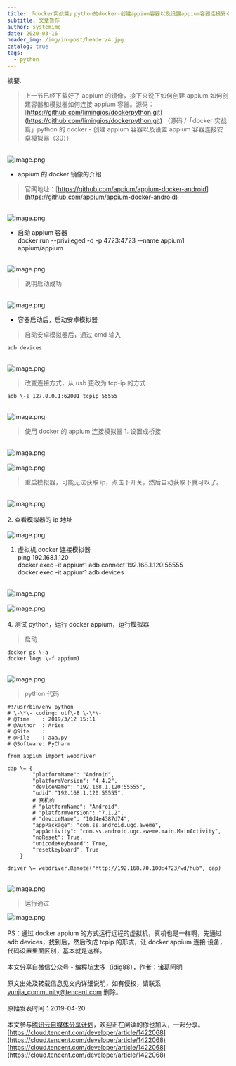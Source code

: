 ```yaml
---
title: 「docker实战篇」python的docker-创建appium容器以及设置appium容器连接安卓模拟器（31） - 云+社区 - 腾讯云
subtitle: 文章暂存
author: systemime
date: 2020-03-16
header_img: /img/in-post/header/4.jpg
catalog: true
tags:
  - python
---
```

摘要.

<!-- more -->
> 上一节已经下载好了 appium 的镜像，接下来说下如何创建 appium 如何创建容器和模拟器如何连接 appium 容器。源码：[https://github.com/limingios/dockerpython.git](https://github.com/limingios/dockerpython.git) （源码 /「docker 实战篇」python 的 docker - 创建 appium 容器以及设置 appium 容器连接安卓模拟器（30））


<br />![image.png](https://cdn.nlark.com/yuque/0/2021/png/663138/1620029036857-d2ef28f5-aa4e-443e-b597-30941206d91d.png#align=left&display=inline&height=246&margin=%5Bobject%20Object%5D&name=image.png&originHeight=246&originWidth=445&size=95827&status=done&style=none&width=445)<br />

- appium 的 docker 镜像的介绍



> 官网地址：[https://github.com/appium/appium-docker-android](https://github.com/appium/appium-docker-android)


<br />![image.png](https://cdn.nlark.com/yuque/0/2021/png/663138/1620029046682-a8f0b731-a499-4f3c-8cad-36ec71080373.png#align=left&display=inline&height=762&margin=%5Bobject%20Object%5D&name=image.png&originHeight=762&originWidth=1080&size=370751&status=done&style=none&width=1080)<br />

- 启动 appium 容器<br />docker run --privileged -d -p 4723:4723 --name appium1 appium/appium


<br />![image.png](https://cdn.nlark.com/yuque/0/2021/png/663138/1620029055717-b1a9a8b3-c6d5-4fe5-8094-b04aa6c03329.png#align=left&display=inline&height=405&margin=%5Bobject%20Object%5D&name=image.png&originHeight=405&originWidth=1080&size=311764&status=done&style=none&width=1080)<br />

> 说明启动成功


<br />![image.png](https://cdn.nlark.com/yuque/0/2021/png/663138/1620029064586-f29fe23e-91eb-412d-85ca-30aff3565c73.png#align=left&display=inline&height=182&margin=%5Bobject%20Object%5D&name=image.png&originHeight=182&originWidth=568&size=6201&status=done&style=none&width=568)<br />

- 容器启动后，启动安卓模拟器



> 启动安卓模拟器后，通过 cmd 输入



```
adb devices
```

<br />![image.png](https://cdn.nlark.com/yuque/0/2021/png/663138/1620029074411-5b0e1fb0-9f8b-404a-8b85-2dc980470a8e.png#align=left&display=inline&height=829&margin=%5Bobject%20Object%5D&name=image.png&originHeight=829&originWidth=606&size=399205&status=done&style=none&width=606)<br />

> 改变连接方式，从 usb 更改为 tcp-ip 的方式



```
adb \-s 127.0.0.1:62001 tcpip 55555
```

<br />![image.png](https://cdn.nlark.com/yuque/0/2021/png/663138/1620029089463-07349ab1-45e3-4ef2-9452-4b2ae1f1032d.png#align=left&display=inline&height=221&margin=%5Bobject%20Object%5D&name=image.png&originHeight=221&originWidth=529&size=9792&status=done&style=none&width=529)<br />

> 使用 docker 的 appium 连接模拟器 1. 设置成桥接


<br />![image.png](https://cdn.nlark.com/yuque/0/2021/png/663138/1620029106494-caf82caa-9086-4185-914d-bc502bb1128b.png#align=left&display=inline&height=1041&margin=%5Bobject%20Object%5D&name=image.png&originHeight=1041&originWidth=575&size=342980&status=done&style=none&width=575)<br />
<br />![image.png](https://cdn.nlark.com/yuque/0/2021/png/663138/1620029116373-47b186e4-9f94-40a7-9353-669ea1d38764.png#align=left&display=inline&height=556&margin=%5Bobject%20Object%5D&name=image.png&originHeight=556&originWidth=736&size=39649&status=done&style=none&width=736)<br />

> 重启模拟器，可能无法获取 ip，点击下开关，然后自动获取下就可以了。


<br />![image.png](https://cdn.nlark.com/yuque/0/2021/png/663138/1620029130369-1b077f28-4c50-47c2-bbe6-3c262deefddc.png#align=left&display=inline&height=1020&margin=%5Bobject%20Object%5D&name=image.png&originHeight=1020&originWidth=558&size=92818&status=done&style=none&width=558)<br />
<br />2. 查看模拟器的 ip 地址<br />
<br />![image.png](https://cdn.nlark.com/yuque/0/2021/png/663138/1620029137998-3d41f351-23df-4e06-97fa-0428d4299942.png#align=left&display=inline&height=749&margin=%5Bobject%20Object%5D&name=image.png&originHeight=749&originWidth=569&size=106689&status=done&style=none&width=569)<br />

1. 虚拟机 docker 连接模拟器<br />ping 192.168.1.120<br />docker exec -it appium1 adb connect 192.168.1.120:55555<br />docker exec -it appium1 adb devices


<br />![image.png](https://cdn.nlark.com/yuque/0/2021/png/663138/1620029148266-74b3f5f3-9760-48bb-b08a-a194ad719a3e.png#align=left&display=inline&height=173&margin=%5Bobject%20Object%5D&name=image.png&originHeight=173&originWidth=756&size=25492&status=done&style=none&width=756)<br />
<br />![image.png](https://cdn.nlark.com/yuque/0/2021/png/663138/1620029156947-d4b11ed6-2056-4d7f-840a-91c456e12433.png#align=left&display=inline&height=98&margin=%5Bobject%20Object%5D&name=image.png&originHeight=98&originWidth=1080&size=37140&status=done&style=none&width=1080)<br />
<br />4. 测试 python，运行 docker appium，运行模拟器<br />

> 启动



```
docker ps \-a
docker logs \-f appium1
```

<br />![image.png](https://cdn.nlark.com/yuque/0/2021/png/663138/1620029167097-439919d3-876b-4621-a5ff-30d36250f488.png#align=left&display=inline&height=271&margin=%5Bobject%20Object%5D&name=image.png&originHeight=271&originWidth=1080&size=305474&status=done&style=none&width=1080)<br />

> python 代码



```
#!/usr/bin/env python
# \-\*\- coding: utf\-8 \-\*\-
# @Time    : 2019/3/12 15:11
# @Author  : Aries
# @Site    :
# @File    : aaa.py
# @Software: PyCharm

from appium import webdriver

cap \= {
        "platformName": "Android",
        "platformVersion": "4.4.2",
        "deviceName": "192.168.1.120:55555",
        "udid":"192.168.1.120:55555",
        # 真机的
        # "platformName": "Android",
        # "platformVersion": "7.1.2",
        # "deviceName": "10d4e4387d74",
        "appPackage": "com.ss.android.ugc.aweme",
        "appActivity": "com.ss.android.ugc.aweme.main.MainActivity",
        "noReset": True,
        "unicodeKeyboard": True,
        "resetkeyboard": True
    }

driver \= webdriver.Remote("http://192.168.70.100:4723/wd/hub", cap)
```

<br />![image.png](https://cdn.nlark.com/yuque/0/2021/png/663138/1620029195680-6c3ba948-9769-4cdd-8609-053ac166a9e2.png#align=left&display=inline&height=624&margin=%5Bobject%20Object%5D&name=image.png&originHeight=624&originWidth=1080&size=311256&status=done&style=none&width=1080)
> 运行通过

![image.png](https://cdn.nlark.com/yuque/0/2021/png/663138/1620029178703-82f8c975-d1c6-4039-84ed-163b11ab5022.png#align=left&display=inline&height=588&margin=%5Bobject%20Object%5D&name=image.png&originHeight=588&originWidth=1080&size=983894&status=done&style=none&width=1080)<br />
<br />PS：通过 docker appium 的方式运行远程的虚拟机，真机也是一样啊，先通过 adb devices，找到后，然后改成 tcpip 的形式，让 docker appium 连接 设备，代码设置里面区别，基本就是这样。<br />
<br />本文分享自微信公众号 - 编程坑太多（idig88），作者：诸葛阿明<br />
<br />原文出处及转载信息见文内详细说明，如有侵权，请联系 [yunjia_community@tencent.com](mailto:yunjia_community@tencent.com) 删除。<br />
<br />原始发表时间：2019-04-20<br />
<br />本文参与[腾讯云自媒体分享计划](https://cloud.tencent.com/developer/support-plan)，欢迎正在阅读的你也加入，一起分享。<br />[https://cloud.tencent.com/developer/article/1422068](https://cloud.tencent.com/developer/article/1422068)<br />[https://cloud.tencent.com/developer/article/1422068](https://cloud.tencent.com/developer/article/1422068)
